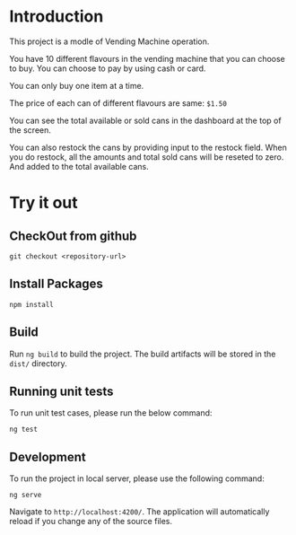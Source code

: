 # Introduction

This project is a modle of Vending Machine operation.

You have 10 different flavours in the vending machine that you can choose to buy. You can choose to pay by using cash or card.

You can only buy one item at a time.

The price of each can of different flavours are same: `$1.50`

You can see the total available or sold cans in the dashboard at the top of the screen.

You can also restock the cans by providing input to the restock field. When you do restock, all the amounts and total sold cans will be reseted to zero. And added to the total available cans.

# Try it out

## CheckOut from github

`git checkout <repository-url>`

## Install Packages

`npm install`

## Build

Run `ng build` to build the project. The build artifacts will be stored in the `dist/` directory.

## Running unit tests

To run unit test cases, please run the below command:

```
ng test
```

## Development
To run the project in local server, please use the following command:
```
ng serve
```
Navigate to `http://localhost:4200/`. The application will automatically reload if you change any of the source files.
